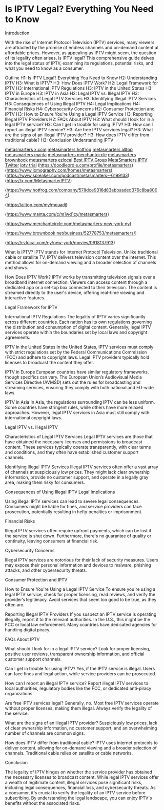 # Is IPTV Legal? Everything You Need to Know

Introduction

With the rise of Internet Protocol Television (IPTV) services, many viewers are attracted by the promise of endless channels and on-demand content at affordable prices. However, as appealing as IPTV might seem, the question of its legality often arises. Is IPTV legal? This comprehensive guide delves into the legal status of IPTV, examining its regulations, potential risks, and what you need to know as a consumer.

Outline
H1: Is IPTV Legal? Everything You Need to Know
H2: Understanding IPTV
H3: What is IPTV?
H3: How Does IPTV Work?
H2: Legal Framework for IPTV
H3: International IPTV Regulations
H3: IPTV in the United States
H3: IPTV in Europe
H3: IPTV in Asia
H2: Legal IPTV vs. Illegal IPTV
H3: Characteristics of Legal IPTV Services
H3: Identifying Illegal IPTV Services
H3: Consequences of Using Illegal IPTV
H4: Legal Implications
H4: Financial Risks
H4: Cybersecurity Concerns
H2: Consumer Protection and IPTV
H3: How to Ensure You're Using a Legal IPTV Service
H3: Reporting Illegal IPTV Providers
H2: FAQs About IPTV
H3: What should I look for in a legal IPTV service?
H3: Can I get in trouble for using IPTV?
H3: How can I report an illegal IPTV service?
H3: Are free IPTV services legal?
H3: What are the signs of an illegal IPTV provider?
H3: How does IPTV differ from traditional cable?
H2: Conclusion
Understanding IPTV

[metasmarters x.com](https://x.com/MetasmarterlPTV)
[metasmarters hotfrog](https://www.hotfrog.com/company/578dce9316d83abbaaded376c8ba8004)
[metasmarters alltop](https://alltop.com/my/mouadj)
[metasmarters manta](https://www.manta.com/c/m1wd1cy/metasmarters)
[metasmarters merchantcircle](https://www.merchantcircle.com/metasmarters-new-york-ny)
[metasmarters brownbook](https://www.brownbook.net/business/52778753/metasmarters/)
[metasmarters ezlocal](https://ezlocal.com/ny/new-york/movies/0918137913)
[Best IPTV Group](https://peatix.com/group/16309554)
[MetaSmarters IPTV Twitter](https://x.com/metasmarters)
[Iptv trial](https://metasmarters.bandcamp.com/album/metasmarters-free-iptv-trial)
(https://doodleordie.com/profile/metasmarters)
(https://www.lomography.com/homes/metasmarters)
(https://www.spreaker.com/podcast/metasmarters--6199133)
(https://x.com/MetasmarterlPTV)

(https://www.hotfrog.com/company/578dce9316d83abbaaded376c8ba8004)

(https://alltop.com/my/mouadj)

(https://www.manta.com/c/m1wd1cy/metasmarters)

(https://www.merchantcircle.com/metasmarters-new-york-ny)

(https://www.brownbook.net/business/52778753/metasmarters/)

(https://ezlocal.com/ny/new-york/movies/0918137913)



What is IPTV?
IPTV stands for Internet Protocol Television. Unlike traditional cable or satellite TV, IPTV delivers television content over the internet. This method allows for on-demand viewing and a broader selection of channels and shows.

How Does IPTV Work?
IPTV works by transmitting television signals over a broadband internet connection. Viewers can access content through a dedicated app or a set-top box connected to their television. The content is streamed directly to the user's device, offering real-time viewing and interactive features.

Legal Framework for IPTV

International IPTV Regulations
The legality of IPTV varies significantly across different countries. Each nation has its own regulations governing the distribution and consumption of digital content. Generally, legal IPTV services operate within the boundaries set by local laws and copyright agreements.

IPTV in the United States
In the United States, IPTV services must comply with strict regulations set by the Federal Communications Commission (FCC) and adhere to copyright laws. Legal IPTV providers typically hold licenses to broadcast the content they offer.

IPTV in Europe
European countries have similar regulatory frameworks, though specifics can vary. The European Union’s Audiovisual Media Services Directive (AVMSD) sets out the rules for broadcasting and streaming services, ensuring they comply with both national and EU-wide laws.

IPTV in Asia
In Asia, the regulations surrounding IPTV can be less uniform. Some countries have stringent rules, while others have more relaxed approaches. However, legal IPTV services in Asia must still comply with international copyright laws.

Legal IPTV vs. Illegal IPTV

Characteristics of Legal IPTV Services
Legal IPTV services are those that have obtained the necessary licenses and permissions to broadcast content. These services typically operate transparently, with clear terms and conditions, and they often have established customer support channels.

Identifying Illegal IPTV Services
Illegal IPTV services often offer a vast array of channels at suspiciously low prices. They might lack clear ownership information, provide no customer support, and operate in a legally gray area, making them risky for consumers.

Consequences of Using Illegal IPTV
Legal Implications

Using illegal IPTV services can lead to severe legal consequences. Consumers might be liable for fines, and service providers can face prosecution, potentially resulting in hefty penalties or imprisonment.

Financial Risks

Illegal IPTV services often require upfront payments, which can be lost if the service is shut down. Furthermore, there's no guarantee of quality or continuity, leaving consumers at financial risk.

Cybersecurity Concerns

Illegal IPTV services are notorious for their lack of security measures. Users may expose their personal information and devices to malware, phishing attacks, and other cybersecurity threats.

Consumer Protection and IPTV

How to Ensure You're Using a Legal IPTV Service
To ensure you're using a legal IPTV service, check for proper licensing, read reviews, and verify the provider’s legitimacy. Avoid services that seem too good to be true, as they often are.

Reporting Illegal IPTV Providers
If you suspect an IPTV service is operating illegally, report it to the relevant authorities. In the U.S., this might be the FCC or local law enforcement. Many countries have dedicated agencies for handling digital piracy.

FAQs About IPTV

What should I look for in a legal IPTV service?
Look for proper licensing, positive user reviews, transparent ownership information, and official customer support channels.

Can I get in trouble for using IPTV?
Yes, if the IPTV service is illegal. Users can face fines and legal action, while service providers can be prosecuted.

How can I report an illegal IPTV service?
Report illegal IPTV services to local authorities, regulatory bodies like the FCC, or dedicated anti-piracy organizations.

Are free IPTV services legal?
Generally, no. Most free IPTV services operate without proper licenses, making them illegal. Always verify the legality of the service.

What are the signs of an illegal IPTV provider?
Suspiciously low prices, lack of clear ownership information, no customer support, and an overwhelming number of channels are common signs.

How does IPTV differ from traditional cable?
IPTV uses internet protocols to deliver content, allowing for on-demand viewing and a broader selection of channels. Traditional cable relies on satellite or cable networks.

Conclusion

The legality of IPTV hinges on whether the service provider has obtained the necessary licenses to broadcast content. While legal IPTV services offer a wealth of legitimate content, illegal services pose significant risks, including legal consequences, financial loss, and cybersecurity threats. As a consumer, it's crucial to verify the legality of an IPTV service before subscribing. By understanding the legal landscape, you can enjoy IPTV's benefits without the associated risks.
